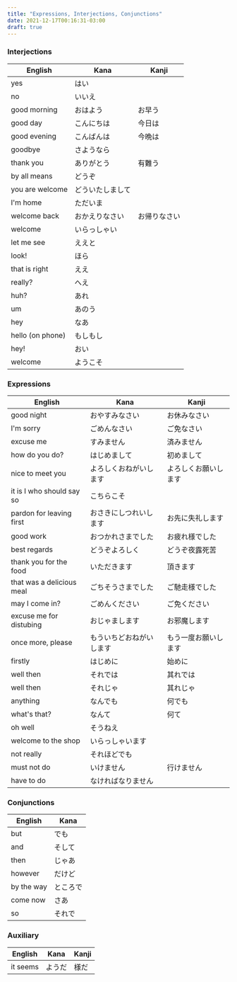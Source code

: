 ```yaml
---
title: "Expressions, Interjections, Conjunctions"
date: 2021-12-17T00:16:31-03:00
draft: true
---
```


### Interjections
| English          | Kana             | Kanji        |
|------------------|------------------|--------------|
| yes              | はい             |              |
| no               | いいえ           |              |
| good morning     | おはよう         | お早う       |
| good day         | こんにちは       | 今日は       |
| good evening     | こんばんは       | 今晩は       |
| goodbye          | さようなら       |              |
| thank you        | ありがとう       | 有難う       |
| by all means     | どうぞ           |              |
| you are welcome  | どういたしまして |              |
| I'm home         | ただいま         |              |
| welcome back     | おかえりなさい   | お帰りなさい |
| welcome          | いらっしゃい     |              |
| let me see       | ええと           |              |
| look!            | ほら             |              |
| that is right    | ええ             |              |
| really?          | へえ             |              |
| huh?             | あれ             |              |
| um               | あのう           |              |
| hey              | なあ             |              |
| hello (on phone) | もしもし         |              |
| hey!             | おい             |              |
| welcome          | ようこそ         |              |

### Expressions
| English                   | Kana                     | Kanji                |
|---------------------------|--------------------------|----------------------|
| good night                | おやすみなさい           | お休みなさい         |
| I'm sorry                 | ごめんなさい             | ご免なさい           |
| excuse me                 | すみません               | 済みません           |
| how do you do?            | はじめまして             | 初めまして           |
| nice to meet you          | よろしくおねがいします   | よろしくお願いします |
| it is I who should say so | こちらこそ               |                      |
| pardon for leaving first  | おさきにしつれいします   | お先に失礼します     |
| good work                 | おつかれさまでした       | お疲れ様でした       |
| best regards              | どうぞよろしく           | どうぞ夜露死苦       |
| thank you for the food    | いただきます             | 頂きます             |
| that was a delicious meal | ごちそうさまでした       | ご馳走様でした       |
| may I come in?            | ごめんください           | ご免ください         |
| excuse me for distubing   | おじゃまします           | お邪魔します         |
| once more, please         | もういちどおねがいします | もう一度お願いします |
| firstly                   | はじめに                 | 始めに               |
| well then                 | それでは                 | 其れでは             |
| well then                 | それじゃ                 | 其れじゃ             |
| anything                  | なんでも                 | 何でも               |
| what's that?              | なんて                   | 何て                 |
| oh well                   | そうねえ                 |                      |
| welcome to the shop       | いらっしゃいます         |                      |
| not really                | それほどでも             |                      |
| must not do               | いけません               | 行けません           |
| have to do                | なければなりません       |                      |

### Conjunctions
| English    | Kana     |
|------------|----------|
| but        | でも     |
| and        | そして   |
| then       | じゃあ   |
| however    | だけど   |
| by the way | ところで |
| come now   | さあ     |
| so         | それで   |

### Auxiliary
| English  | Kana   | Kanji |
|----------|--------|-------|
| it seems | ようだ | 様だ  |
